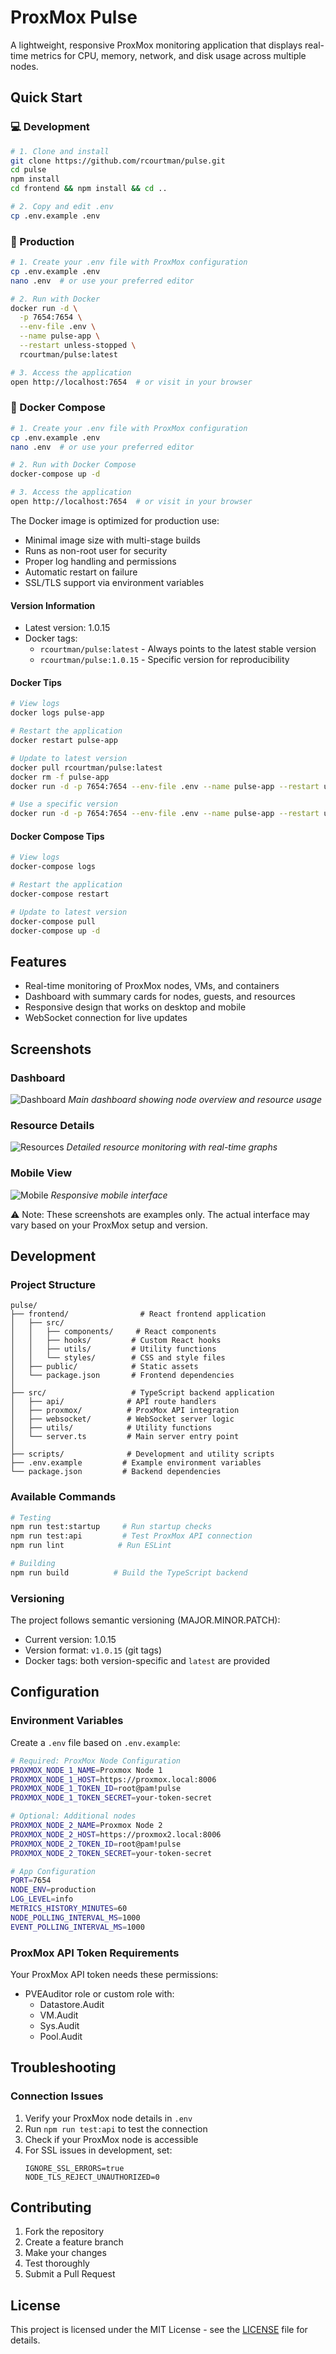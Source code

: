 # ProxMox Pulse

A lightweight, responsive ProxMox monitoring application that displays real-time metrics for CPU, memory, network, and disk usage across multiple nodes.

## Quick Start

### 💻 Development
```bash
# 1. Clone and install
git clone https://github.com/rcourtman/pulse.git
cd pulse
npm install
cd frontend && npm install && cd ..

# 2. Copy and edit .env
cp .env.example .env
```

### 🚀 Production
```bash
# 1. Create your .env file with ProxMox configuration
cp .env.example .env
nano .env  # or use your preferred editor

# 2. Run with Docker
docker run -d \
  -p 7654:7654 \
  --env-file .env \
  --name pulse-app \
  --restart unless-stopped \
  rcourtman/pulse:latest

# 3. Access the application
open http://localhost:7654  # or visit in your browser
```

### 🐳 Docker Compose
```bash
# 1. Create your .env file with ProxMox configuration
cp .env.example .env
nano .env  # or use your preferred editor

# 2. Run with Docker Compose
docker-compose up -d

# 3. Access the application
open http://localhost:7654  # or visit in your browser
```

The Docker image is optimized for production use:
- Minimal image size with multi-stage builds
- Runs as non-root user for security
- Proper log handling and permissions
- Automatic restart on failure
- SSL/TLS support via environment variables

#### Version Information
- Latest version: 1.0.15
- Docker tags:
  - `rcourtman/pulse:latest` - Always points to the latest stable version
  - `rcourtman/pulse:1.0.15` - Specific version for reproducibility

#### Docker Tips
```bash
# View logs
docker logs pulse-app

# Restart the application
docker restart pulse-app

# Update to latest version
docker pull rcourtman/pulse:latest
docker rm -f pulse-app
docker run -d -p 7654:7654 --env-file .env --name pulse-app --restart unless-stopped rcourtman/pulse:latest

# Use a specific version
docker run -d -p 7654:7654 --env-file .env --name pulse-app --restart unless-stopped rcourtman/pulse:1.0.15
```

#### Docker Compose Tips
```bash
# View logs
docker-compose logs

# Restart the application
docker-compose restart

# Update to latest version
docker-compose pull
docker-compose up -d
```

## Features

- Real-time monitoring of ProxMox nodes, VMs, and containers
- Dashboard with summary cards for nodes, guests, and resources
- Responsive design that works on desktop and mobile
- WebSocket connection for live updates

## Screenshots

### Dashboard
![Dashboard](docs/images/dashboard.png)
*Main dashboard showing node overview and resource usage*

### Resource Details
![Resources](docs/images/resources.png)
*Detailed resource monitoring with real-time graphs*

### Mobile View
![Mobile](docs/images/mobile.png)
*Responsive mobile interface*

⚠️ Note: These screenshots are examples only. The actual interface may vary based on your ProxMox setup and version.

## Development

### Project Structure
```
pulse/
├── frontend/                # React frontend application
│   ├── src/
│   │   ├── components/     # React components
│   │   ├── hooks/         # Custom React hooks
│   │   ├── utils/         # Utility functions
│   │   └── styles/        # CSS and style files
│   ├── public/            # Static assets
│   └── package.json       # Frontend dependencies
│
├── src/                   # TypeScript backend application
│   ├── api/              # API route handlers
│   ├── proxmox/          # ProxMox API integration
│   ├── websocket/        # WebSocket server logic
│   ├── utils/            # Utility functions
│   └── server.ts         # Main server entry point
│
├── scripts/              # Development and utility scripts
├── .env.example         # Example environment variables
└── package.json         # Backend dependencies
```

### Available Commands
```bash
# Testing
npm run test:startup     # Run startup checks
npm run test:api         # Test ProxMox API connection
npm run lint            # Run ESLint

# Building
npm run build          # Build the TypeScript backend
```

### Versioning
The project follows semantic versioning (MAJOR.MINOR.PATCH):
- Current version: 1.0.15
- Version format: `v1.0.15` (git tags)
- Docker tags: both version-specific and `latest` are provided

## Configuration

### Environment Variables
Create a `.env` file based on `.env.example`:

```bash
# Required: ProxMox Node Configuration
PROXMOX_NODE_1_NAME=Proxmox Node 1
PROXMOX_NODE_1_HOST=https://proxmox.local:8006
PROXMOX_NODE_1_TOKEN_ID=root@pam!pulse
PROXMOX_NODE_1_TOKEN_SECRET=your-token-secret

# Optional: Additional nodes
PROXMOX_NODE_2_NAME=Proxmox Node 2
PROXMOX_NODE_2_HOST=https://proxmox2.local:8006
PROXMOX_NODE_2_TOKEN_ID=root@pam!pulse
PROXMOX_NODE_2_TOKEN_SECRET=your-token-secret

# App Configuration
PORT=7654
NODE_ENV=production
LOG_LEVEL=info
METRICS_HISTORY_MINUTES=60
NODE_POLLING_INTERVAL_MS=1000
EVENT_POLLING_INTERVAL_MS=1000
```

### ProxMox API Token Requirements
Your ProxMox API token needs these permissions:
- PVEAuditor role or custom role with:
  - Datastore.Audit
  - VM.Audit
  - Sys.Audit
  - Pool.Audit

## Troubleshooting

### Connection Issues
1. Verify your ProxMox node details in `.env`
2. Run `npm run test:api` to test the connection
3. Check if your ProxMox node is accessible
4. For SSL issues in development, set:
   ```
   IGNORE_SSL_ERRORS=true
   NODE_TLS_REJECT_UNAUTHORIZED=0
   ```

## Contributing

1. Fork the repository
2. Create a feature branch
3. Make your changes
4. Test thoroughly
5. Submit a Pull Request

## License

This project is licensed under the MIT License - see the [LICENSE](LICENSE) file for details.